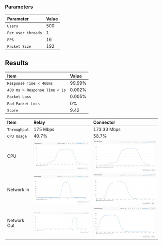 
### Parameters

| Parameter | Value                |
| :-------- |:------------------------- |
| `Users` | 500 |
| `Per user threads` | 1 |
| `PPS` | 16 |
| `Packet Size` | 192 |

## Results

|  Item | Value            |
| :------------------------- |:------------------------- |
| `Response Time < 400ms` | 99.99% |
| `400 ms > Response Time < 1s` | 0.002% | 
| `Packet Loss` | 0.005% |
| `Bad Packet Loss` | 0% |
| `Score` | 9.42 |

|  Item | Relay            | Connector |
| :------------------------- |:------------------------- |:------------------------- |
| `Throughput` | 175 Mbps | 173.33 Mbps |
| `CPU Usage` | 40.7% | 58.7% |
| CPU | ![](coturn/relay-cpu.png) |  ![](coturn/connector-cpu.png) |
| Network In | ![](coturn/relay-network-in.png) |  ![](coturn/connector-network-in.png) |
| Network Out | ![](coturn/relay-network-out.png) |  ![](coturn/connector-network-out.png) |